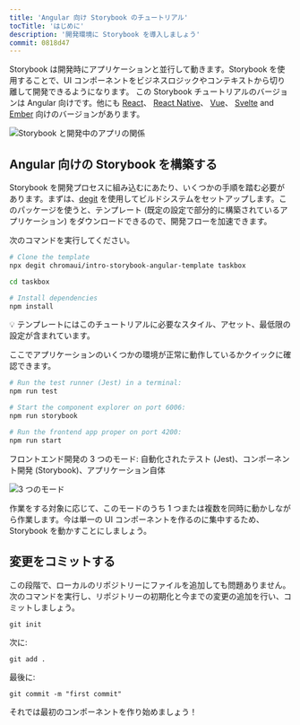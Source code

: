 ```yaml
---
title: 'Angular 向け Storybook のチュートリアル'
tocTitle: 'はじめに'
description: '開発環境に Storybook を導入しましょう'
commit: 0818d47
---
```


Storybook は開発時にアプリケーションと並行して動きます。Storybook を使用することで、UI コンポーネントをビジネスロジックやコンテキストから切り離して開発できるようになります。 この Storybook チュートリアルのバージョンは Angular 向けです。他にも [React](/intro-to-storybook/react/en/get-started)、 [React Native](/intro-to-storybook/react-native/en/get-started)、 [Vue](/intro-to-storybook/vue/en/get-started)、 [Svelte](/intro-to-storybook/svelte/en/get-started) and [Ember](/intro-to-storybook/ember/en/get-started) 向けのバージョンがあります。

![Storybook と開発中のアプリの関係](/intro-to-storybook/storybook-relationship.jpg)

## Angular 向けの Storybook を構築する

Storybook を開発プロセスに組み込むにあたり、いくつかの手順を踏む必要があります。まずは、[degit](https://github.com/Rich-Harris/degit) を使用してビルドシステムをセットアップします。このパッケージを使うと、テンプレート (既定の設定で部分的に構築されているアプリケーション) をダウンロードできるので、開発フローを加速できます。

次のコマンドを実行してください。

```bash
# Clone the template
npx degit chromaui/intro-storybook-angular-template taskbox

cd taskbox

# Install dependencies
npm install
```

<div class="aside">
💡 テンプレートにはこのチュートリアルに必要なスタイル、アセット、最低限の設定が含まれています。
</div>

ここでアプリケーションのいくつかの環境が正常に動作しているかクイックに確認できます。

```bash
# Run the test runner (Jest) in a terminal:
npm run test

# Start the component explorer on port 6006:
npm run storybook

# Run the frontend app proper on port 4200:
npm run start
```

フロントエンド開発の 3 つのモード: 自動化されたテスト (Jest)、コンポーネント開発 (Storybook)、アプリケーション自体

![3 つのモード](/intro-to-storybook/app-three-modalities.png)

作業をする対象に応じて、このモードのうち 1 つまたは複数を同時に動かしながら作業します。今は単一の UI コンポーネントを作るのに集中するため、Storybook を動かすことにしましょう。

## 変更をコミットする

この段階で、ローカルのリポジトリーにファイルを追加しても問題ありません。次のコマンドを実行し、リポジトリーの初期化と今までの変更の追加を行い、コミットしましょう。

```shell
git init
```

次に:

```shell
git add .
```

最後に:

```shell
git commit -m "first commit"
```

それでは最初のコンポーネントを作り始めましょう！
